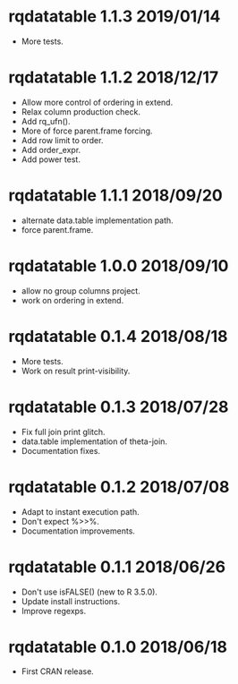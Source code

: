 
# rqdatatable 1.1.3 2019/01/14

 * More tests.

# rqdatatable 1.1.2 2018/12/17

 * Allow more control of ordering in extend.
 * Relax column production check.
 * Add rq_ufn().
 * More of force parent.frame forcing.
 * Add row limit to order.
 * Add order_expr.
 * Add power test.

# rqdatatable 1.1.1 2018/09/20

  * alternate data.table implementation path.
  * force parent.frame.

# rqdatatable 1.0.0 2018/09/10

  * allow no group columns project.
  * work on ordering in extend.

# rqdatatable 0.1.4 2018/08/18

  * More tests.
  * Work on result print-visibility.

# rqdatatable 0.1.3 2018/07/28

  * Fix full join print glitch.
  * data.table implementation of theta-join.
  * Documentation fixes.

# rqdatatable 0.1.2 2018/07/08

  * Adapt to instant execution path.
  * Don't expect %>>%.
  * Documentation improvements.

# rqdatatable 0.1.1 2018/06/26

  * Don't use isFALSE() (new to R 3.5.0).
  * Update install instructions.
  * Improve regexps.

# rqdatatable 0.1.0 2018/06/18

  * First CRAN release.


